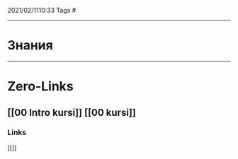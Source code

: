2021/02/1110:33
Tags #

---

# Знания

---


# Zero-Links
[[00 Intro kursi]]
[[00 kursi]]
---

### Links
[[]]